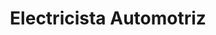 ---
title: "Electricista Automotriz"
url: /rio-branco/electricista-automotriz/
shop: Autowerkstatt
---